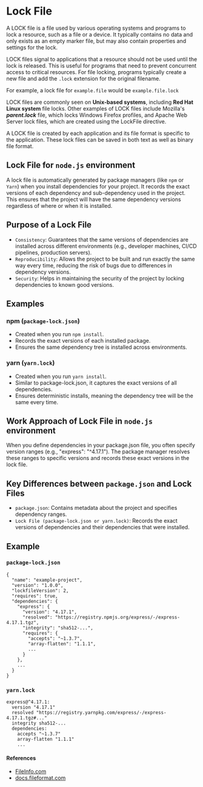 # Lock File
A LOCK file is a file used by various operating systems and programs to lock a resource, such as a file or a device. It typically contains no data and only exists as an empty marker file, but may also contain properties and settings for the lock.

LOCK files signal to applications that a resource should not be used until the lock is released. This is useful for programs that need to prevent concurrent access to critical resources. For file locking, programs typically create a new file and add the `.lock` extension for the original filename. 

For example, a lock file for `example.file` would be `example.file.lock`

LOCK files are commonly seen on **Unix-based systems**, including **Red Hat Linux system** file locks. Other examples of LOCK files include Mozilla's ***parent.lock*** file, which locks Windows Firefox profiles, and Apache Web Server lock files, which are created using the LockFile directive.

A LOCK file is created by each application and its file format is specific to the application. These lock files can be saved in both text as well as binary file format.

## Lock File for `node.js` environment
A lock file is automatically generated by package managers (like `npm` or `Yarn`) when you install dependencies for your project. It records the exact versions of each dependency and sub-dependency used in the project. This ensures that the project will have the same dependency versions regardless of where or when it is installed.

## Purpose of a Lock File
- `Consistency`: Guarantees that the same versions of dependencies are installed across different environments (e.g., developer machines, CI/CD pipelines, production servers).
- `Reproducibility`: Allows the project to be built and run exactly the same way every time, reducing the risk of bugs due to differences in dependency versions.
- `Security`: Helps in maintaining the security of the project by locking dependencies to known good versions.

## Examples
### npm (`package-lock.json`)
- Created when you run `npm install`.
- Records the exact versions of each installed package.
- Ensures the same dependency tree is installed across environments.

### yarn (`yarn.lock`)
- Created when you run `yarn install`.
- Similar to package-lock.json, it captures the exact versions of all dependencies.
- Ensures deterministic installs, meaning the dependency tree will be the same every time.

## Work Approach of Lock File in `node.js` environment
When you define dependencies in your package.json file, you often specify version ranges (e.g., "express": "^4.17.1"). The package manager resolves these ranges to specific versions and records these exact versions in the lock file.

## Key Differences between `package.json` and Lock Files
- `package.json`: Contains metadata about the project and specifies dependency ranges.
- `Lock File (package-lock.json or yarn.lock)`: Records the exact versions of dependencies and their dependencies that were installed.

## Example
### `package-lock.json`
```
{
  "name": "example-project",
  "version": "1.0.0",
  "lockfileVersion": 2,
  "requires": true,
  "dependencies": {
    "express": {
      "version": "4.17.1",
      "resolved": "https://registry.npmjs.org/express/-/express-4.17.1.tgz",
      "integrity": "sha512-...",
      "requires": {
        "accepts": "~1.3.7",
        "array-flatten": "1.1.1",
        ...
      }
    },
    ...
  }
}
```

### `yarn.lock`
```
express@^4.17.1:
  version "4.17.1"
  resolved "https://registry.yarnpkg.com/express/-/express-4.17.1.tgz#..."
  integrity sha512-...
  dependencies:
    accepts "~1.3.7"
    array-flatten "1.1.1"
    ...
```

#### References
- [FileInfo.com](https://fileinfo.com/extension/lock)
- [docs.fileformat.com](https://docs.fileformat.com/misc/lock/)